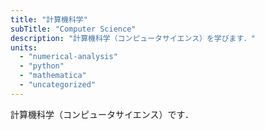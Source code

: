```yaml
---
title: "計算機科学"
subTitle: "Computer Science"
description: "計算機科学（コンピュータサイエンス）を学びます．"
units:
  - "numerical-analysis"
  - "python"
  - "mathematica"
  - "uncategorized"
---
```


計算機科学（コンピュータサイエンス）です．

